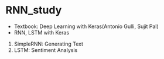 # RNN_study
- Textbook: Deep Learning with Keras(Antonio Gulli, Sujit Pal)
- RNN, LSTM with Keras
1. SimpleRNN: Generating Text
2. LSTM: Sentiment Analysis
